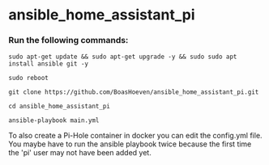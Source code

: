 # ansible_home_assistant_pi

### Run the following commands:

```
sudo apt-get update && sudo apt-get upgrade -y && sudo sudo apt install ansible git -y
```

```
sudo reboot
```

```
git clone https://github.com/BoasHoeven/ansible_home_assistant_pi.git
```

```
cd ansible_home_assistant_pi
```

```
ansible-playbook main.yml
```

To also create a Pi-Hole container in docker you can edit the config.yml file.
<br>
You maybe have to run the ansible playbook twice because the first time the 'pi' user may not have been added yet.
